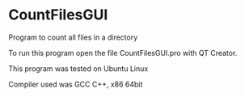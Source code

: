 # CountFilesGUI
Program to count all files in a directory

To run this program open the file CountFilesGUI.pro with QT Creator.

This program was tested on Ubuntu Linux

Compiler used was GCC C++, x86 64bit
